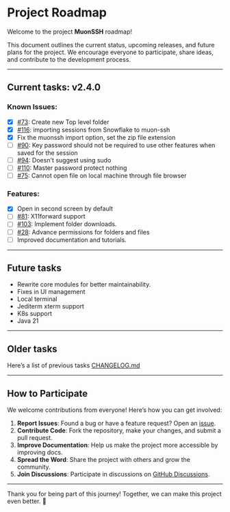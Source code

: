 # Project Roadmap

Welcome to the project **MuonSSH** roadmap! 

This document outlines the current status, upcoming releases, and future plans for the project. We encourage everyone to participate, share ideas, and contribute to the development process.

---


## Current tasks: **v2.4.0**

### Known Issues:
- [x] [#73](https://github.com/devlinx9/muon-ssh/issues/73): Create new Top level folder
- [x] [#116](https://github.com/devlinx9/muon-ssh/issues/116): importing sessions from Snowflake to muon-ssh
- [x] Fix the muonssh import option, set the zip file extension
- [ ] [#90](https://github.com/devlinx9/muon-ssh/issues/90): Key password should not be required to use other features when saved for the session
- [ ] [#94](https://github.com/devlinx9/muon-ssh/issues/94): Doesn't suggest using sudo
- [ ] [#110](https://github.com/devlinx9/muon-ssh/issues/110): Master password protect nothing
- [ ] [#75](https://github.com/devlinx9/muon-ssh/issues/75): Cannot open file on local machine through file browser

### Features:
- [x] Open in second screen by default
- [ ] [#81](https://github.com/devlinx9/muon-ssh/issues/81): X11forward support
- [ ] [#103](https://github.com/devlinx9/muon-ssh/issues/103): Implement folder downloads.
- [ ] [#28](https://github.com/devlinx9/muon-ssh/issues/28): Advance permissions for folders and files
- [ ] Improved documentation and tutorials.

---

## Future tasks

- Rewrite core modules for better maintainability.
- Fixes in UI management
- Local terminal
- Jediterm xterm support
- K8s support
- Java 21

---

## Older tasks

Here’s a list of previous tasks [CHANGELOG.md](CHANGELOG.md)

---

## How to Participate

We welcome contributions from everyone! Here’s how you can get involved:

1. **Report Issues**: Found a bug or have a feature request? Open an [issue](https://github.com/devlinx9/muon-ssh/issues).
2. **Contribute Code**: Fork the repository, make your changes, and submit a pull request.
3. **Improve Documentation**: Help us make the project more accessible by improving docs.
4. **Spread the Word**: Share the project with others and grow the community.
5. **Join Discussions**: Participate in discussions on [GitHub Discussions](https://github.com/yourusername/yourrepo/discussions).

---

Thank you for being part of this journey! Together, we can make this project even better. 🚀